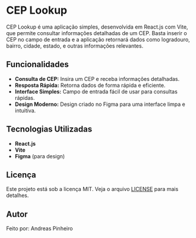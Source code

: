 # CEP Lookup

CEP Lookup é uma aplicação simples, desenvolvida em React.js com Vite, que permite consultar informações detalhadas de um CEP. Basta inserir o CEP no campo de entrada e a aplicação retornará dados como logradouro, bairro, cidade, estado, e outras informações relevantes.

## Funcionalidades

- **Consulta de CEP:** Insira um CEP e receba informações detalhadas.
- **Resposta Rápida:** Retorna dados de forma rápida e eficiente.
- **Interface Simples:** Campo de entrada fácil de usar para consultas rápidas.
- **Design Moderno:** Design criado no Figma para uma interface limpa e intuitiva.

## Tecnologias Utilizadas

- **React.js**
- **Vite**
- **Figma** (para design)

## Licença

Este projeto está sob a licença MIT. Veja o arquivo [LICENSE](./LICENSE) para mais detalhes.

## Autor

Feito por: Andreas Pinheiro